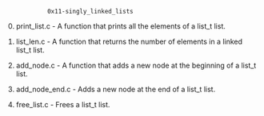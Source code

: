 				0x11-singly_linked_lists
0. print_list.c - A function that prints all the elements of a list_t list.

1. list_len.c - A function that returns the number of elements in a linked list_t list.

2. add_node.c - A function that adds a new node at the beginning of a list_t list.

3. add_node_end.c - Adds a new node at the end of a list_t list.

4. free_list.c - Frees a list_t list.
